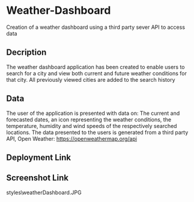 # Weather-Dashboard
Creation of a weather dashboard using a third party sever API to access data

## Decription 
The weather dashboard application has been created to enable users to search for a city and view both current and future weather conditions for that city. All previously viewed cities are added to the search history 

## Data 
The user of the application is presented with data on: The current and forecasted dates, an icon representing the weather conditions, the temperature, humidity and wind speeds of the respectively searched locations. The data presented to the users is generated from a third party API, Open Weather: https://openweathermap.org/api

## Deployment Link

## Screenshot Link
styles\weatherDashboard.JPG

